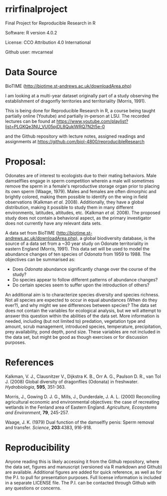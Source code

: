 # rrirfinalproject
Final Project for Reproducible Research in R

Software: R version 4.0.2

License: CCO Attribution 4.0 International

Github user: mvcarneal

# Data Source

BioTIME (http://biotime.st-andrews.ac.uk/downloadArea.php)

I am looking at a multi-year dataset originally part of a study observing the establishment of dragonfly territories and territoriality (Morris, 1991). 

This is being done for Reproducible Research in R, a course being taught partially online (Youtube) and partially in-person at LSU. The recorded lectures can be found at <https://www.youtube.com/playlist?list=PLGKQe3NU_VU05pjDL8QuklWRQ7N2t5e-0>

and the Github repository with lecture notes, assigned readings and assignments at
<https://github.com/biol-4800/reproducibleResearch>


# Proposal:

Odonates are of interest to ecologists due to their mating behaviors. Male damselflies engage in sperm competition wherein a male will sometimes remove the sperm in a female's reproductive storage organ prior to placing its own sperm (Waage, 1979). Males and females are often dimorphic and brightly colored, making them possible to identify on the wing in field observations (Kalkman *et al.* 2008). Additionally, they have a global distribution, making it possible to study them in many different environments, latitudes, altitudes, etc. (Kalkman *et al.* 2008). The proposed study does not contain a behavioral aspect, as the primary investigator does not currently have any relevant data sets.

A data set from BioTIME (http://biotime.st-andrews.ac.uk/downloadArea.php), a global biodiversity database, is the source of a data set from a ~30 year study on Odonate territoriality in eastern England (Morris, 1991). This data set will be used to model the abundance changes of ten species of *Odonata* from 1959 to 1988. The objectives can be summarised as:

* Does *Odonata* abundance significantly change over the course of the study?
* Do species appear to follow different patterns of abundance changes?
* Do certain species seem to suffer upon the introduction of others?

An additional aim is to characterize species diversity and species richness. Not all species are expected to occur in equal abundances (When do they ever?), and why might we see differences between species? The data set does not contain the variables for ecological analysis, but we will attempt to answer this question within the abilities of the data set. More information is needed, including (but not limited to) predation, vegetation type and amount, scrub management, introduced species, temperature, precipitation, prey availability, pond depth, pond size. These variables are not included in the data set, but might be good as though exercises or for discussion purposes. 


# References

Kalkman, V. J., Clausnitzer V., Dijkstra K. B., Orr A. G., Paulson D. R., van Tol J. (2008) Global diversity of dragonflies (Odonata) in freshwater. *Hydrobiologia*, **595**, 351-363.

Morris, J., Gowing D. J. G., Mills, J., Dunderdale, J. A. L. (2000) Reconciling agricultural economic and environmental objectives: the case of recreating wetlands in the Fenland area of Eastern England. *Agriculture, Ecosystems and Environment*, **79**, 245-257.

Waage, J. K. (1979) Dual function of the damselfly penis: Sperm removal and transfer. *Science*, **203**:4383, 916-918.


# Reproducibility

Anyone reading this is likely accessing it from the Github repository, where the data set, figures and manuscript (versioned via R markdown and Github) are available. Additional figures are added for quick reference, as well as for the P.I. to pull for presentation purposes. Full license information is included in a separate LICENSE file. The P.I. can be contacted through Github with any questions or concerns.